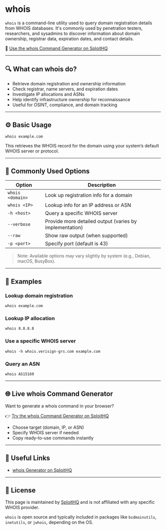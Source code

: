 # whois

`whois` is a command-line utility used to query domain registration details from WHOIS databases. It's commonly used by penetration testers, researchers, and sysadmins to discover information about domain ownership, registrar data, expiration dates, and contact details.

🔗 [Use the whois Command Generator on SploitHQ](https://sploithq.com/whois)

---

## 🔍 What can whois do?

- Retrieve domain registration and ownership information
- Check registrar, name servers, and expiration dates
- Investigate IP allocations and ASNs
- Help identify infrastructure ownership for reconnaissance
- Useful for OSINT, compliance, and domain tracking

---

## ⚙️ Basic Usage

```
whois example.com
```

This retrieves the WHOIS record for the domain using your system’s default WHOIS server or protocol.

---

## 🧰 Commonly Used Options

| Option              | Description                                                  |
|---------------------|--------------------------------------------------------------|
| `whois <domain>`    | Look up registration info for a domain                      |
| `whois <IP>`        | Lookup info for an IP address or ASN                        |
| `-h <host>`         | Query a specific WHOIS server                                |
| `--verbose`         | Provide more detailed output (varies by implementation)      |
| `--raw`             | Show raw output (when supported)                             |
| `-p <port>`         | Specify port (default is 43)                                 |

> Note: Available options may vary slightly by system (e.g., Debian, macOS, BusyBox).

---

## 🧪 Examples

### Lookup domain registration
```
whois example.com
```

### Lookup IP allocation
```
whois 8.8.8.8
```

### Use a specific WHOIS server
```
whois -h whois.verisign-grs.com example.com
```

### Query an ASN
```
whois AS15169
```

---

## 🌐 Live whois Command Generator

Want to generate a whois command in your browser?

👉 [Try the whois Command Generator on SploitHQ](https://sploithq.com/whois)

- Choose target (domain, IP, or ASN)
- Specify WHOIS server if needed
- Copy ready-to-use commands instantly

---

## 🔗 Useful Links

- [whois Generator on SploitHQ](https://sploithq.com/whois)

---

## 📄 License

This page is maintained by [SploitHQ](https://sploithq.com) and is not affiliated with any specific WHOIS provider.

`whois` is open source and typically included in packages like `bsdmainutils`, `inetutils`, or `jwhois`, depending on the OS.
